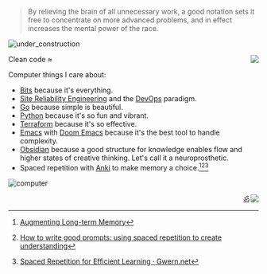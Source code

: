 > By relieving the brain of all unnecessary work, a good notation sets it free to concentrate on more advanced problems, and in effect increases the mental power of the race.


![under_construction](https://user-images.githubusercontent.com/1691190/180219705-9ec4bfb0-bac2-43b6-b377-c6e85db9c3e0.gif)

<a href="https://notes.garden"><img align="right" src="https://user-images.githubusercontent.com/1691190/180220060-88b46250-c6b4-436c-b43b-67a174ff6bf1.gif"></a>

Clean code ≈

Computer things I care about:

- [Bits](https://notes.garden/%F0%9F%8C%B2+Notes/Bits) because it's everything.
- [Site Reliability Engineering](https://notes.garden/Cards/%F0%9F%8C%B2+Notes/Site+Reliability+Engineering) and the [DevOps](https://notes.garden/Cards/%F0%9F%8C%B2+Notes/DevOps) paradigm.
- [Go](https://notes.garden/%F0%9F%8C%B2+Notes/Golang) because simple is beautiful.
- [Python](https://notes.garden/%F0%9F%8C%B2+Notes/Python) because it's so fun and vibrant.
- [Terraform](https://notes.garden/Cards/%F0%9F%8C%B2+Notes/Terraform) because it's so effective.
- [Emacs](https://notes.garden/%F0%9F%8C%B2+Notes/Emacs) with [Doom Emacs](https://github.com/doomemacs/doomemacs) because it's the best tool to handle complexity.
- [Obsidian](https://obsidian.md/) because a good structure for knowledge enables flow and higher states of creative thinking. Let's call it a neuroprosthetic.
- Spaced repetition with [Anki](https://apps.ankiweb.net/) to make memory a choice.[^1][^2][^3]

![computer](https://user-images.githubusercontent.com/1691190/180222455-ccdba034-8032-4864-9224-c94d858adc26.gif)

<a href="https://staticaland.github.io/doom-emacs-config/"><img align="right" src="https://img.shields.io/badge/Emacs-%237F5AB6.svg?style=flat&logo=gnu-emacs&logoColor=white"></a>

<p align="right"><a href="https://www.youtube.com/watch?v=tyrHHjBDyb4" align="right">ॐ</a></p>

[^1]: [Augmenting Long-term Memory](http://augmentingcognition.com/ltm.html)
[^2]: [How to write good prompts: using spaced repetition to create understanding](https://andymatuschak.org/prompts/)
[^3]: [Spaced Repetition for Efficient Learning · Gwern.net](https://www.gwern.net/Spaced-repetition)
